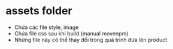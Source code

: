 # assets folder

- Chứa các file style, image
- Chứa file css sau khi build (manual movenpm)
- Những file này có thể thay đổi trong quá trình đưa lên product
